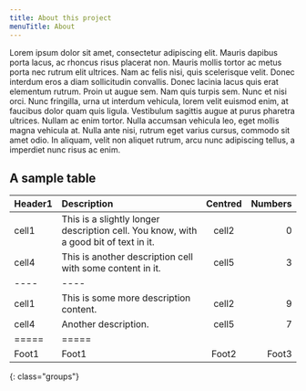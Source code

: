```yaml
---
title: About this project
menuTitle: About
---
```

Lorem ipsum dolor sit amet, consectetur adipiscing elit. Mauris dapibus porta lacus, ac rhoncus risus placerat non. Mauris mollis tortor ac metus porta nec rutrum elit ultrices. Nam ac felis nisi, quis scelerisque velit. Donec interdum eros a diam sollicitudin convallis. Donec lacinia lacus quis erat elementum rutrum. Proin ut augue sem. Nam quis turpis sem. Nunc et nisi orci. Nunc fringilla, urna ut interdum vehicula, lorem velit euismod enim, at faucibus dolor quam quis ligula. Vestibulum sagittis augue at purus pharetra ultrices. Nullam ac enim tortor. Nulla accumsan vehicula leo, eget mollis magna vehicula at. Nulla ante nisi, rutrum eget varius cursus, commodo sit amet odio. In aliquam, velit non aliquet rutrum, arcu nunc adipiscing tellus, a imperdiet nunc risus ac enim.

A sample table
---------------------

| Header1 | Description | Centred | Numbers |
|:--------|:------------|:-------:|--------:|
| cell1   | This is a slightly longer description cell. You know, with a good bit of text in it. | cell2   | 0       |
| cell4   | This is another description cell with some content in it. | cell5   | 3       |
|----     |----
| cell1   | This is some more description content. | cell2   | 9       |
| cell4   | Another description. | cell5   | 7       |
|=====    |=====
| Foot1   | Foot1   | Foot2   | Foot3
{: class="groups"}

